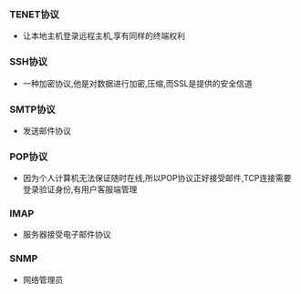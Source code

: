 ### TENET协议 
+ 让本地主机登录远程主机,享有同样的终端权利

### SSH协议
+ 一种加密协议,他是对数据进行加密,压缩,而SSL是提供的安全信道

### SMTP协议
+ 发送邮件协议

### POP协议
+ 因为个人计算机无法保证随时在线,所以POP协议正好接受邮件,TCP连接需要登录验证身份,有用户客服端管理

### IMAP
+ 服务器接受电子邮件协议

### SNMP
+ 网络管理员
